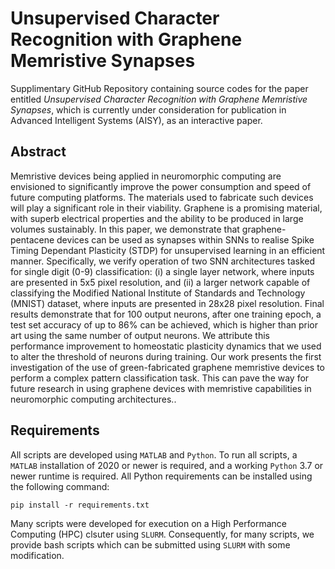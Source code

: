 # Unsupervised Character Recognition with Graphene Memristive Synapses
Supplimentary GitHub Repository containing source codes for the paper entitled *Unsupervised Character Recognition with Graphene Memristive Synapses*, which is currently under consideration for publication in Advanced Intelligent Systems (AISY), as an interactive paper.

## Abstract
Memristive devices being applied in neuromorphic computing are envisioned to significantly improve the power consumption and
speed of future computing platforms. The materials used to fabricate such devices will play a significant role in their viability.
Graphene is a promising material, with superb electrical properties and the ability to be produced in large volumes sustainably. In
this paper, we demonstrate that graphene-pentacene devices can be used as synapses within SNNs to realise Spike Timing Dependant
Plasticity (STDP) for unsupervised learning in an efficient manner. Specifically, we verify operation of two SNN architectures tasked for
single digit (0-9) classification: (i) a single layer network, where inputs are presented in 5x5 pixel resolution, and (ii) a larger network
capable of classifying the Modified National Institute of Standards and Technology (MNIST) dataset, where inputs are presented in
28x28 pixel resolution. Final results demonstrate that for 100 output neurons, after one training epoch, a test set accuracy of up
to 86% can be achieved, which is higher than prior art using the same number of output neurons. We attribute this performance
improvement to homeostatic plasticity dynamics that we used to alter the threshold of neurons during training. Our work presents the
first investigation of the use of green-fabricated graphene memristive devices to perform a complex pattern classification task. This
can pave the way for future research in using graphene devices with memristive capabilities in neuromorphic computing architectures..

## Requirements
All scripts are developed using `MATLAB` and `Python`. To run all scripts, a `MATLAB` installation of 2020 or newer is required, and a working `Python` 3.7 or newer runtime is required.
All Python requirements can be installed using the following command:

```
pip install -r requirements.txt
```

Many scripts were developed for execution on a High Performance Computing (HPC) clsuter using `SLURM`. Consequently, for many scripts, we provide bash scripts which can be submitted using `SLURM` with some modification.
